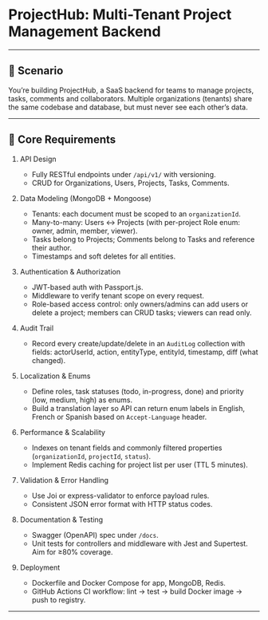 # ProjectHub: Multi-Tenant Project Management Backend

---

## 📖 Scenario

You’re building ProjectHub, a SaaS backend for teams to manage projects, tasks, comments and collaborators. Multiple organizations (tenants) share the same codebase and database, but must never see each other’s data.

---

## 🎯 Core Requirements

1. API Design

   - Fully RESTful endpoints under `/api/v1/` with versioning.
   - CRUD for Organizations, Users, Projects, Tasks, Comments.

2. Data Modeling (MongoDB + Mongoose)

   - Tenants: each document must be scoped to an `organizationId`.
   - Many-to-many: Users ↔ Projects (with per-project Role enum: owner, admin, member, viewer).
   - Tasks belong to Projects; Comments belong to Tasks and reference their author.
   - Timestamps and soft deletes for all entities.

3. Authentication & Authorization

   - JWT-based auth with Passport.js.
   - Middleware to verify tenant scope on every request.
   - Role-based access control: only owners/admins can add users or delete a project; members can CRUD tasks; viewers can read only.

4. Audit Trail

   - Record every create/update/delete in an `AuditLog` collection with fields: actorUserId, action, entityType, entityId, timestamp, diff (what changed).

5. Localization & Enums

   - Define roles, task statuses (todo, in-progress, done) and priority (low, medium, high) as enums.
   - Build a translation layer so API can return enum labels in English, French or Spanish based on `Accept-Language` header.

6. Performance & Scalability

   - Indexes on tenant fields and commonly filtered properties (`organizationId`, `projectId`, `status`).
   - Implement Redis caching for project list per user (TTL 5 minutes).

7. Validation & Error Handling

   - Use Joi or express-validator to enforce payload rules.
   - Consistent JSON error format with HTTP status codes.

8. Documentation & Testing

   - Swagger (OpenAPI) spec under `/docs`.
   - Unit tests for controllers and middleware with Jest and Supertest. Aim for ≥80% coverage.

9. Deployment
   - Dockerfile and Docker Compose for app, MongoDB, Redis.
   - GitHub Actions CI workflow: lint → test → build Docker image → push to registry.

---
